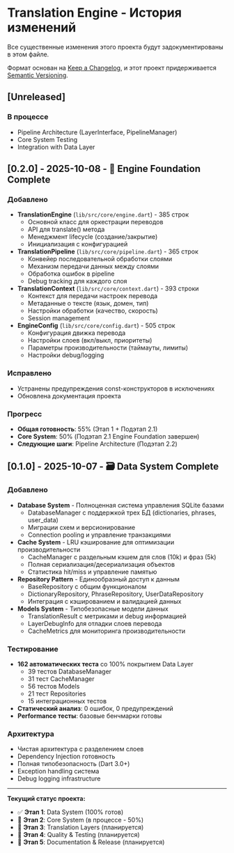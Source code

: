 # Translation Engine - История изменений

Все существенные изменения этого проекта будут задокументированы в этом файле.

Формат основан на [Keep a Changelog](https://keepachangelog.com/en/1.0.0/),
и этот проект придерживается [Semantic Versioning](https://semver.org/spec/v2.0.0.html).

## [Unreleased]

### В процессе
- Pipeline Architecture (LayerInterface, PipelineManager)
- Core System Testing
- Integration with Data Layer

## [0.2.0] - 2025-10-08 - 🏧️ **Engine Foundation Complete**

### Добавлено
- **TranslationEngine** (`lib/src/core/engine.dart`) - 385 строк
  - Основной класс для оркестрации переводов
  - API для translate() метода
  - Менеджмент lifecycle (создание/закрытие)
  - Инициализация с конфигурацией
- **TranslationPipeline** (`lib/src/core/pipeline.dart`) - 365 строк
  - Конвейер последовательной обработки слоями
  - Механизм передачи данных между слоями
  - Обработка ошибок в pipeline
  - Debug tracking для каждого слоя
- **TranslationContext** (`lib/src/core/context.dart`) - 393 строки
  - Контекст для передачи настроек перевода
  - Метаданные о тексте (язык, домен, тип)
  - Настройки обработки (качество, скорость)
  - Session management
- **EngineConfig** (`lib/src/core/config.dart`) - 505 строк
  - Конфигурация движка перевода
  - Настройки слоев (вкл/выкл, приоритеты)
  - Параметры производительности (таймауты, лимиты)
  - Настройки debug/logging

### Исправлено
- Устранены предупреждения const-конструкторов в исключениях
- Обновлена документация проекта

### Прогресс
- **Общая готовность**: 55% (Этап 1 + Подэтап 2.1)
- **Core System**: 50% (Подэтап 2.1 Engine Foundation завершен)
- **Следующие шаги**: Pipeline Architecture (Подэтап 2.2)

## [0.1.0] - 2025-10-07 - 🗃️ **Data System Complete**

### Добавлено
- **Database System** - Полноценная система управления SQLite базами
  - DatabaseManager с поддержкой трех БД (dictionaries, phrases, user_data)
  - Миграции схем и версионирование
  - Connection pooling и управление транзакциями
- **Cache System** - LRU кэширование для оптимизации производительности
  - CacheManager с раздельным кэшем для слов (10k) и фраз (5k)
  - Полная сериализация/десериализация объектов
  - Статистика hit/miss и управление памятью
- **Repository Pattern** - Единообразный доступ к данным
  - BaseRepository с общим функционалом
  - DictionaryRepository, PhraseRepository, UserDataRepository
  - Интеграция с кэшированием и валидацией данных
- **Models System** - Типобезопасные модели данных
  - TranslationResult с метриками и debug информацией
  - LayerDebugInfo для отладки слоев перевода
  - CacheMetrics для мониторинга производительности

### Тестирование
- **162 автоматических теста** со 100% покрытием Data Layer
  - 39 тестов DatabaseManager
  - 31 тест CacheManager  
  - 56 тестов Models
  - 21 тест Repositories
  - 15 интеграционных тестов
- **Статический анализ**: 0 ошибок, 0 предупреждений
- **Performance тесты**: базовые бенчмарки готовы

### Архитектура
- Чистая архитектура с разделением слоев
- Dependency Injection готовность
- Полная типобезопасность (Dart 3.0+)
- Exception handling система
- Debug logging infrastructure

---

**Текущий статус проекта:**
- ✅ **Этап 1**: Data System (100% готов)
- 🔄 **Этап 2**: Core System (в процессе - 50%)
- 🔴 **Этап 3**: Translation Layers (планируется)
- 🔴 **Этап 4**: Quality & Testing (планируется)
- 🔴 **Этап 5**: Documentation & Release (планируется)